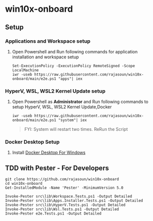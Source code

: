 # win10x-onboard

## Setup 

### Applications and Workspace setup

1. Open Powershell and Run following commands for application installation and workspace setup
    ```
    Set-ExecutionPolicy -ExecutionPolicy RemoteSigned -Scope LocalMachine
    iwr -useb https://raw.githubusercontent.com/rajasoun/win10x-onboard/main/e2e.ps1 "apps"| iex 
    ```

### HyperV, WSL, WSL2 Kernel Update setup

1. Open Powershell as **Administrator** and Run following commands to setup HyperV, WSL, WSL2 Kernel Update,Docker

    ```
    iwr -useb https://raw.githubusercontent.com/rajasoun/win10x-onboard/main/e2e.ps1 "system"| iex 
    ```
    > FYI: System will restart two times. ReRun the Script 

### Docker Desktop Setup

1. Install [Docker Desktop For Windows](https://docs.docker.com/desktop/windows/install/)


## TDD with Pester - For Developers

```
git clone https://github.com/rajasoun/win10x-onboard
cd win10x-onboard
Get-InstalledModule -Name 'Pester' -MinimumVersion 5.0

Invoke-Pester src\lib\Workspace.Tests.ps1 -Output Detailed
Invoke-Pester src\lib\Apps.Installer.Tests.ps1 -Output Detailed
Invoke-Pester src\lib\HyperV.Tests.ps1 -Output Detailed
Invoke-Pester src\lib\Wsl.Tests.ps1 -Output Detailed
Invoke-Pester e2e.Tests.ps1 -Output Detailed
```

